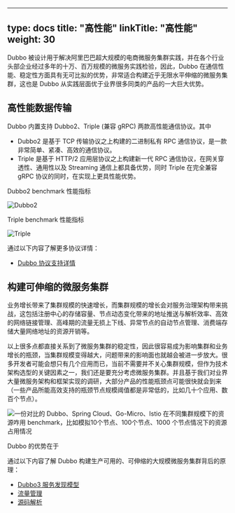 
---
type: docs
title: "高性能"
linkTitle: "高性能"
weight: 30
---
Dubbo 被设计用于解决阿里巴巴超大规模的电商微服务集群实践，并在各个行业头部企业经过多年的十万、百万规模的微服务实践检验，因此，Dubbo 在通信性能、稳定性方面具有无可比拟的优势，非常适合构建近乎无限水平伸缩的微服务集群，这也是 Dubbo 从实践层面优于业界很多同类的产品的一大巨大优势。

## 高性能数据传输
Dubbo 内置支持 Dubbo2、Triple (兼容 gRPC) 两款高性能通信协议。其中
* Dubbo2 是基于 TCP 传输协议之上构建的二进制私有 RPC 通信协议，是一款非常简单、紧凑、高效的通信协议。
* Triple 是基于 HTTP/2 应用层协议之上构建新一代 RPC 通信协议，在网关穿透性、通用性以及 Streaming 通信上都具备优势，同时 Triple 在完全兼容 gRPC 协议的同时，在实现上更具性能优势。

Dubbo2 benchmark 性能指标

![Dubbo2]()

Triple benchmark 性能指标

![Triple]()

通过以下内容了解更多协议详情：
* [Dubbo 协议支持详情](../../../core-features/protocols)

## 构建可伸缩的微服务集群
业务增长带来了集群规模的快速增长，而集群规模的增长会对服务治理架构带来挑战，这包括注册中心的存储容量、节点动态变化带来的地址推送与解析效率、高效的网络链接管理、高峰期的流量无损上下线、异常节点的自动节点管理、消费端存储大量网络地址的资源开销等。

以上很多点都直接关系到了微服务集群的稳定性，因此很容易成为影响集群和业务增长的瓶颈，当集群规模变得越大，问题带来的影响面也就越会被进一步放大。很多开发者可能会想只有几个应用而已，当前不需要并不关心集群规模，但作为技术架构选型的关键因素之一，我们还是要充分考虑微服务集群。并且基于我们对业界大量微服务架构和框架实现的调研，大部分产品的性能瓶颈点可能很快就会到来（一些产品所能高效支持的瓶颈节点规模阈值都是非常低的，比如几十个应用、数百个节点）。

![一份对比的 Dubbo、Spring Cloud、Go-Micro、Istio 在不同集群规模下的资源咋用 benchmark，比如模拟10个节点、100个节点、1000 个节点情况下的资源占用情况]()

Dubbo 的优势在于

通过以下内容了解 Dubbo 构建生产可用的、可伸缩的大规模微服务集群背后的原理：
* [Dubbo3 服务发现模型]()
* [流量管理]()
* [源码解析]()